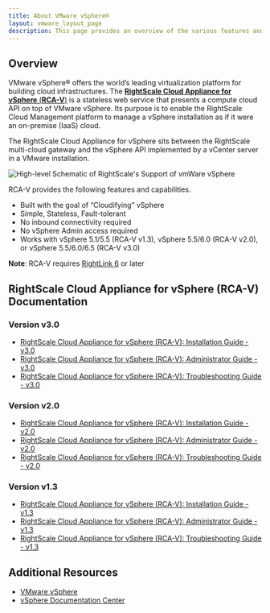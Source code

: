 ```yaml
---
title: About VMware vSphere®
layout: vmware_layout_page
description: This page provides an overview of the various features and capabilities of VMware vSphere® and links to the relevant RightScale documentation.
---
```


## Overview

VMware vSphere® offers the world’s leading virtualization platform for building cloud infrastructures. The [**RightScale Cloud Appliance for vSphere** (**RCA-V**)](/rcav/) is a stateless web service that presents a compute cloud API on top of VMware vSphere. Its purpose is to enable the RightScale Cloud Management platform to manage a vSphere installation as if it were an on-premise (IaaS) cloud.

The RightScale Cloud Appliance for vSphere sits between the RightScale multi-cloud gateway and the vSphere API implemented by a vCenter server in a VMware installation.

![High-level Schematic of RightScale's Support of vmWare vSphere](/img/vmware-diag-RCA-V-overview.png)

RCA-V provides the following features and capabilities.
* Built with the goal of “Cloudifying” vSphere
* Simple, Stateless, Fault-tolerant
* No inbound connectivity required
* No vSphere Admin access required
* Works with vSphere 5.1/5.5 (RCA-V v1.3), vSphere 5.5/6.0 (RCA-V v2.0), or vSphere 5.5/6.0/6.5 (RCA-V v3.0)

**Note**: RCA-V requires [RightLink 6](http://support.rightscale.com/12-Guides/RightLink_6/About_RightLink_6/index.html) or later

## RightScale Cloud Appliance for vSphere (RCA-V) Documentation

### Version v3.0

* [RightScale Cloud Appliance for vSphere (RCA-V): Installation Guide - v3.0](/rcav/v3.0/rcav_installation_guide.html)
* [RightScale Cloud Appliance for vSphere (RCA-V): Administrator Guide - v3.0](/rcav/v3.0/rcav_administrator.html)
* [RightScale Cloud Appliance for vSphere (RCA-V): Troubleshooting Guide - v3.0](/rcav/v3.0/rcav_troubleshooting_guide.html)

### Version v2.0

* [RightScale Cloud Appliance for vSphere (RCA-V): Installation Guide - v2.0](/rcav/v2.0/rcav_installation_guide.html)
* [RightScale Cloud Appliance for vSphere (RCA-V): Administrator Guide - v2.0](/rcav/v2.0/rcav_administrator.html)
* [RightScale Cloud Appliance for vSphere (RCA-V): Troubleshooting Guide - v2.0](/rcav/v2.0/rcav_troubleshooting_guide.html)

### Version v1.3

* [RightScale Cloud Appliance for vSphere (RCA-V): Installation Guide - v1.3](/rcav/v1.3/rcav_installation_guide.html)
* [RightScale Cloud Appliance for vSphere (RCA-V): Administrator Guide - v1.3](/rcav/v1.3/rcav_administrator.html)
* [RightScale Cloud Appliance for vSphere (RCA-V): Troubleshooting Guide - v1.3](/rcav/v1.3/rcav_troubleshooting_guide.html)

## Additional Resources

* [VMware vSphere](https://www.vmware.com/products/vsphere/)
* [vSphere Documentation Center](https://docs.vmware.com/en/VMware-vSphere/index.html)
